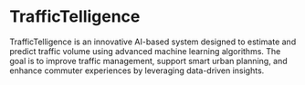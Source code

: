 # TrafficTelligence
TrafficTelligence is an innovative AI-based system designed to estimate and predict traffic volume using advanced machine learning algorithms. The goal is to improve traffic management, support smart urban planning, and enhance commuter experiences by leveraging data-driven insights.
